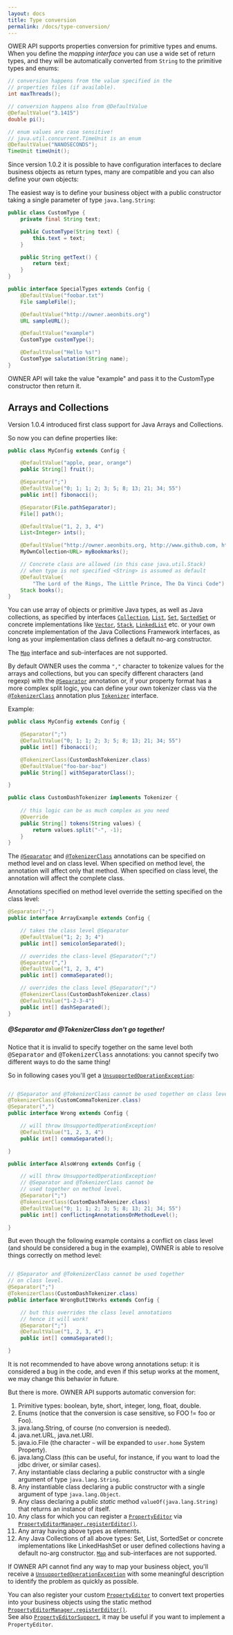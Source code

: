 ```yaml
---
layout: docs
title: Type conversion
permalink: /docs/type-conversion/
---
```


OWER API supports properties conversion for primitive types and enums.
When you define the *mapping interface* you can use a wide set of return types, 
and they will be automatically converted from `String` to the primitive types 
and enums:

```java
// conversion happens from the value specified in the 
// properties files (if available).
int maxThreads();

// conversion happens also from @DefaultValue
@DefaultValue("3.1415")
double pi();

// enum values are case sensitive!
// java.util.concurrent.TimeUnit is an enum
@DefaultValue("NANOSECONDS");
TimeUnit timeUnit();
```

Since version 1.0.2 it is possible to have configuration interfaces to declare 
business objects as return types, many are compatible and you can also define 
your own objects:

The easiest way is to define your business object with a public constructor 
taking a single parameter of type `java.lang.String`:

```java
public class CustomType {
    private final String text;

    public CustomType(String text) {
        this.text = text;
    }

    public String getText() {
        return text;
    }
}

public interface SpecialTypes extends Config {
    @DefaultValue("foobar.txt")
    File sampleFile();

    @DefaultValue("http://owner.aeonbits.org")
    URL sampleURL();

    @DefaultValue("example")
    CustomType customType();

    @DefaultValue("Hello %s!")
    CustomType salutation(String name);
}
```

OWNER API will take the value "example" and pass it to the CustomType 
constructor then return it.

Arrays and Collections
----------------------

Version 1.0.4 introduced first class support for Java Arrays and Collections.

So now you can define properties like:

```java
public class MyConfig extends Config {

    @DefaultValue("apple, pear, orange")
    public String[] fruit();

    @Separator(";")
    @DefaultValue("0; 1; 1; 2; 3; 5; 8; 13; 21; 34; 55")
    public int[] fibonacci();

    @Separator(File.pathSeparator);
    File[] path();

    @DefaultValue("1, 2, 3, 4")
    List<Integer> ints();

    @DefaultValue("http://owner.aeonbits.org, http://www.github.com, http://www.google.com")
    MyOwnCollection<URL> myBookmarks();

    // Concrete class are allowed (in this case java.util.Stack)
    // when type is not specified <String> is assumed as default
    @DefaultValue(
        "The Lord of the Rings, The Little Prince, The Da Vinci Code")
    Stack books();
}
```

You can use array of objects or primitive Java types, as well as Java 
collections, as specified by interfaces [`Collection`][Collection], 
[`List`][List], [`Set`][Set], [`SortedSet`][SortedSet] or concrete 
implementations like [`Vector`][Vector], [`Stack`][Stack], 
[`LinkedList`][LinkedList] etc. or your own concrete implementation of the Java
Collections Framework interfaces, as long as your implementation class defines 
a default no-arg constructor.

  [Collection]: http://docs.oracle.com/javase/7/docs/api/java/util/Collection.html
  [List]: http://docs.oracle.com/javase/7/docs/api/java/util/List.html
  [Set]: http://docs.oracle.com/javase/7/docs/api/java/util/Set.html
  [SortedSet]: http://docs.oracle.com/javase/7/docs/api/java/util/SortedSet.html
  [Vector]: http://docs.oracle.com/javase/7/docs/api/java/util/Vector.html
  [Stack]: http://docs.oracle.com/javase/7/docs/api/java/util/Stack.html
  [LinkedList]: http://docs.oracle.com/javase/7/docs/api/java/util/LinkedList.html

The [`Map`][Map] interface and sub-interfaces are not supported.

  [Map]: http://docs.oracle.com/javase/7/docs/api/java/util/Map.html

By default OWNER uses the comma `","` character to tokenize values for the 
arrays and collections, but you can specify different characters (and regexp) 
with the [`@Separator`][separator] annotation or, if your property format has a 
more complex split logic, you can define your own tokenizer class via the 
[`@TokenizerClass`][tokenizerclass] annotation plus [`Tokenizer`][tokenizer] 
interface.

  [separator]: http://owner.newinstance.it/maven-site/apidocs/org/aeonbits/owner/Config.Separator.html
  [tokenizerclass]: http://owner.newinstance.it/maven-site/apidocs/org/aeonbits/owner/Config.TokenizerClass.html
  [tokenizer]: http://owner.newinstance.it/maven-site/apidocs/org/aeonbits/owner/Config.Tokenizer.html

Example:

```java
public class MyConfig extends Config {

    @Separator(";")
    @DefaultValue("0; 1; 1; 2; 3; 5; 8; 13; 21; 34; 55")
    public int[] fibonacci();

    @TokenizerClass(CustomDashTokenizer.class)
    @DefaultValue("foo-bar-baz")
    public String[] withSeparatorClass();

}

public class CustomDashTokenizer implements Tokenizer {
    
    // this logic can be as much complex as you need
    @Override
    public String[] tokens(String values) {
        return values.split("-", -1);  
    }
}
```

The [`@Separator`][separator] and [`@TokenizerClass`][tokenizerclass] 
annotations can be specified on method level and on class level. When specified 
on method level, the annotation will affect only that method. When specified on 
class level, the annotation will affect the complete class.

Annotations specified on method level override the setting specified on the 
class level:

```java
@Separator(";")
public interface ArrayExample extends Config {

    // takes the class level @Separator
    @DefaultValue("1; 2; 3; 4")
    public int[] semicolonSeparated(); 

    // overrides the class-level @Separator(";")
    @Separator(",")
    @DefaultValue("1, 2, 3, 4")
    public int[] commaSeparated();

    // overrides the class level @Separator(";")
    @TokenizerClass(CustomDashTokenizer.class)
    @DefaultValue("1-2-3-4")
    public int[] dashSeparated();
}
```

<div class="note warning">
  <h5>@Separator and @TokenizerClass don't go together!</h5>
    Notice that it is invalid to specify together on the same level both 
    <tt>@Separator</tt> and <tt>@TokenizerClass</tt> annotations: 
    you cannot specify two different ways to do the same thing!
</div>

So in following cases you'll get a [`UnsupportedOperationException`][unsupported-ex]:

```java

// @Separator and @TokenizerClass cannot be used together on class level.
@TokenizerClass(CustomCommaTokenizer.class)
@Separator(",")
public interface Wrong extends Config {

    // will throw UnsupportedOperationException!
    @DefaultValue("1, 2, 3, 4")
    public int[] commaSeparated(); 

}

public interface AlsoWrong extends Config {

    // will throw UnsupportedOperationException!
    // @Separator and @TokenizerClass cannot be 
    // used together on method level.
    @Separator(";")
    @TokenizerClass(CustomDashTokenizer.class)
    @DefaultValue("0; 1; 1; 2; 3; 5; 8; 13; 21; 34; 55")
    public int[] conflictingAnnotationsOnMethodLevel(); 

}
```

  [unsupported-ex]: http://docs.oracle.com/javase/7/docs/api/java/lang/UnsupportedOperationException.html

But even though the following example contains a conflict on class level 
(and should be considered a bug in the example), OWNER is able to resolve things
correctly on method level:

```java

// @Separator and @TokenizerClass cannot be used together 
// on class level.
@Separator(";")
@TokenizerClass(CustomDashTokenizer.class)
public interface WrongButItWorks extends Config {

    // but this overrides the class level annotations
    // hence it will work!
    @Separator(";") 
    @DefaultValue("1, 2, 3, 4")
    public int[] commaSeparated();

}
```

It is not recommended to have above wrong annotations setup: it is considered a bug in the code, and even if this setup
works at the moment, we may change this behavior in future.

But there is more. OWNER API supports automatic conversion for:

  1. Primitive types: boolean, byte, short, integer, long, float, double.
  2. Enums (notice that the conversion is case sensitive, so FOO != foo or Foo).
  3. java.lang.String, of course (no conversion is needed).
  4. java.net.URL, java.net.URI.
  5. java.io.File (the character `~` will be expanded to `user.home` System Property).
  6. java.lang.Class (this can be useful, for instance, if you want to load the jdbc driver, or similar cases).
  7. Any instantiable class declaring a public constructor with a single argument of type `java.lang.String`.
  8. Any instantiable class declaring a public constructor with a single argument of type `java.lang.Object`.
  9. Any class declaring a public *static* method `valueOf(java.lang.String)` that returns an instance of itself.
  10. Any class for which you can register a [`PropertyEditor`][propedit] via
      [`PropertyEditorManager.registerEditor()`][propeditmanager].
  11. Any array having above types as elements.
  12. Any Java Collections of all above types: Set, List, SortedSet or concrete implementations like LinkedHashSet or user
      defined collections having a default no-arg constructor. [`Map`][Map] and sub-interfaces are not supported.

If OWNER API cannot find any way to map your business object, you'll receive a [`UnsupportedOperationException`][unsupported-ex]
with some meaningful description to identify the problem as quickly as possible.

You can also register your custom [`PropertyEditor`][propedit] to convert text properties into your business objects
using the static method [`PropertyEditorManager.registerEditor()`][propeditmanager].  
See also [`PropertyEditorSupport`][propeditsupport], it may be useful if you want to implement a `PropertyEditor`.

  [propeditmanager]: http://docs.oracle.com/javase/7/docs/api/java/beans/PropertyEditorManager.html#registerEditor
  [propedit]: http://docs.oracle.com/javase/7/docs/api/java/beans/PropertyEditor.html
  [propeditsupport]:http://docs.oracle.com/javase/7/docs/api/java/beans/PropertyEditorSupport.html
